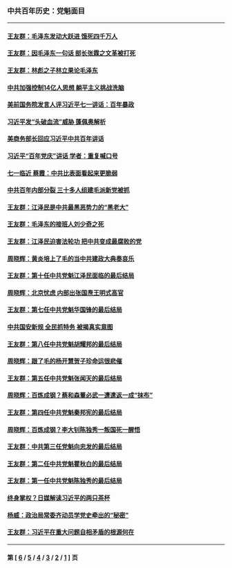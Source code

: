 ### 中共百年历史：党魁面目
---
#### [王友群：毛泽东发动大跃进 饿死四千万人](../../pages/nf1176107/n13177158.md?08220430) 
#### [王友群：因毛泽东一句话 部长张霖之文革被打死](../../pages/nf1176107/n13161711.md?08220430) 
#### [王友群：林彪之子林立果论毛泽东](../../pages/nf1176107/n13128622.md?08220430) 
#### [中共加强控制14亿人思想 躺平主义挑战洗脑](../../pages/nf1176107/n13094299.md?08220430) 
#### [美前国务院发言人评习近平七一讲话：百年暴政](../../pages/nf1176107/n13066986.md?08220430) 
#### [习近平发“头破血流”威胁 蓬佩奥解析](../../pages/nf1176107/n13063604.md?08220430) 
#### [美商务部长回应习近平中共百年讲话](../../pages/nf1176107/n13062903.md?08220430) 
#### [习近平“百年党庆”讲话 学者：重复喊口号](../../pages/nf1176107/n13061411.md?08220430) 
#### [七一临近 蔡霞：中共比表面看起来更脆弱](../../pages/nf1176107/n13056418.md?08220430) 
#### [中共百年内部分裂 三十多人组建毛派新党被抓](../../pages/nf1176107/n13044023.md?08220430) 
#### [王友群：江泽民是中共最黑恶势力的“黑老大”](../../pages/nf1176107/n13022180.md?08220430) 
#### [王友群：毛泽东的接班人刘少奇之死](../../pages/nf1176107/n12991772.md?08220430) 
#### [王友群：江泽民迫害法轮功 把中共变成最腐败的党](../../pages/nf1176107/n12947347.md?08220430) 
#### [周晓辉：黄炎培上了毛的当中共建政大典奏哀乐](../../pages/nf1176107/n12942780.md?08220430) 
#### [王友群：第十任中共党魁江泽民面临的最后结局](../../pages/nf1176107/n12933748.md?08220430) 
#### [周晓辉：北京忧虑 内部出张国焘王明式高官](../../pages/nf1176107/n12931709.md?08220430) 
#### [王友群：第七任中共党魁华国锋的最后结局](../../pages/nf1176107/n12918457.md?08220430) 
#### [中共国安新规 全民抓特务 被揭真实意图](../../pages/nf1176107/n12911615.md?08220430) 
#### [王友群：第八任中共党魁胡耀邦的最后结局](../../pages/nf1176107/n12902918.md?08220430) 
#### [周晓辉：跟了毛的杨开慧贺子珍命运很悲催](../../pages/nf1176107/n12877804.md?08220430) 
#### [王友群：第五任中共党魁张闻天的最后结局](../../pages/nf1176107/n12865420.md?08220430) 
#### [周晓辉：百炼成钢？蔡和森董必武一遭遣返一成“抹布”](../../pages/nf1176107/n12854806.md?08220430) 
#### [王友群：第四任中共党魁秦邦宪的最后结局](../../pages/nf1176107/n12855290.md?08220430) 
#### [周晓辉：百炼成钢？李大钊陈独秀一叛国死一醒悟](../../pages/nf1176107/n12847981.md?08220430) 
#### [王友群：中共第三任党魁向忠发的最后结局](../../pages/nf1176107/n12840390.md?08220430) 
#### [王友群：第二任中共党魁瞿秋白的最后结局](../../pages/nf1176107/n12824710.md?08220430) 
#### [王友群：第一任中共党魁陈独秀的最后结局](../../pages/nf1176107/n12809869.md?08220430) 
#### [终身掌权？日媒解读习近平的两只茶杯](../../pages/nf1176107/n12805064.md?08220430) 
#### [杨威：政治局常委齐动员学党史牵出的“秘密”](../../pages/nf1176107/n12764642.md?08220430) 
#### [王友群：习近平在重大问题自相矛盾的根源何在](../../pages/nf1176107/n12499563.md?08220430) 

---
#### 第 [ [6](./6.md?08220430) / [5](./5.md?08220430) / [4](./4.md?08220430) / [3](./3.md?08220430) / [2](./2.md?08220430) / [1](./1.md?08220430) ] 页
